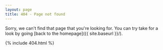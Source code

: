 ```yaml
---
layout: page
title: 404 - Page not found
---
```


<script>
    var url = window.location.href;
    
    var subDirs = [
                    "{{ site.url }}/tags"
                    //"{{ site.url }}/FamilyTree"
                ];
                
    for (i = 0; i < cars.length; i++) {
        subDir = subDirs[i];
        
        var isTagSubdirectory = url.search(subDir);
        
        alert(subDir);
        
        if (isTagSubdirectory > -1) {
            window.location.replace(subDir.concat("/404.html"));
        }
    }
</script>

Sorry, we can't find that page that you're looking for. You can try take for a look by going [back to the homepage]({{ site.baseurl }}/).

{% include 404.html %}
